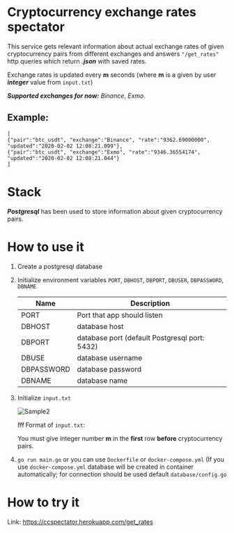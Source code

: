 # Cryptocurrency exchange rates spectator

This service gets relevant information about actual exchange rates of given cryptocurrency pairs from different exchanges and answers `"/get_rates"` http queries which return **_.json_** with saved rates.

Exchange rates is updated every **m** seconds (where **m** is a given by user **_integer_** value from `input.txt`)

**_Supported exchanges for now:_** _Binance_, _Exmo_.

## Example:
```
[
{"pair":"btc_usdt", "exchange":"Binance", "rate":"9362.69000000", "updated":"2020-02-02 12:08:21.099"}, 
{"pair":"btc_usdt", "exchange":"Exmo", "rate":"9346.36554174", "updated":"2020-02-02 12:08:21.044"}
]
```

# Stack

**_Postgresql_** has been used to store information about given cryptocurrency pairs.

# How to use it

1. Create a postgresql database

2. Initialize environment variables `PORT`, `DBHOST`, `DBPORT`, `DBUSER`, `DBPASSWORD`, `DBNAME`

      Name | Description
      -----|------------
      PORT | Port that app should listen
      DBHOST | database host
      DBPORT | database port (default Postgresql port: 5432)
      DBUSE  | database username
      DBPASSWORD | database password
      DBNAME | database name

3. Initialize `input.txt` 

      ![Sample2](https://sun9-32.userapi.com/c205828/v205828442/51021/MroGCQwTVXo.jpg)

      **_!!!_** Format of `input.txt`:

      You must give integer number **m** in the **first** row **before** cryptocurrency pairs.
4. `go run main.go` or you can use `Dockerfile` or `docker-compose.yml` (If you use `docker-compose.yml` database will be created in container automatically; for connection should be used default `database/config.go`
  
# How to try it

Link: https://ccspectator.herokuapp.com/get_rates

